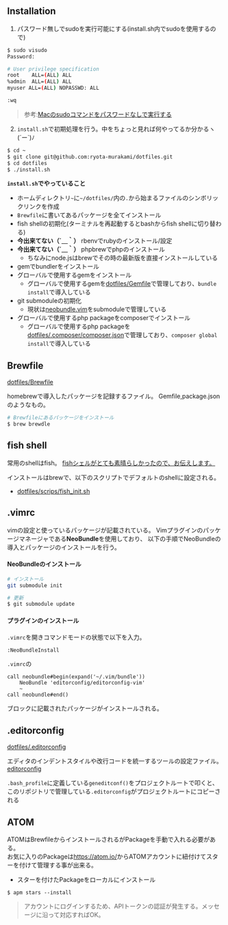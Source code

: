 ## Installation

1. パスワード無しでsudoを実行可能にする(install.sh内でsudoを使用するので)  

```sh
$ sudo visudo
Password:

# User privilege specification
root    ALL=(ALL) ALL
%admin  ALL=(ALL) ALL
myuser ALL=(ALL) NOPASSWD: ALL

:wq
```

> 参考:<a href="http://blog.bungu-do.jp/archives/2417" target="_blank">Macのsudoコマンドをパスワードなしで実行する</a>

2. `install.sh`で初期処理を行う。中をちょっと見れば何やってるか分かるヽ(´ー`)ﾉ

```sh
$ cd ~
$ git clone git@github.com:ryota-murakami/dotfiles.git
$ cd dotfiles
$ ./install.sh
```

**`install.sh`でやっていること**

- ホームディレクトリ`~`に`~/dotfiles/`内の`.`から始まるファイルのシンボリックリンクを作成
- `Brewfile`に書いてあるパッケージを全てインストール
- fish shellの初期化(ターミナルを再起動するとbashからfish shellに切り替わる)
- **今出来てない（´＿｀）** rbenvでrubyのインストール/設定
- **今出来てない（´＿｀）** phpbrewでphpのインストール
  - ちなみにnode.jsはbrewでその時の最新版を直接インストールしている
- gemでbundlerをインストール
- グローバルで使用するgemをインストール
  - グローバルで使用するgemを<a href="https://github.com/ryota-murakami/dotfiles/blob/master/Gemfile" target="_blank">dotfiles/Gemfile</a>で管理しており、`bundle install`で導入している
- git submoduleの初期化
  - 現状は<a href="https://github.com/ryota-murakami/dotfiles/tree/master/.vim/bundle" target="_blank">neobundle.vim</a>をsubmoduleで管理している
- グローバルで使用するphp packageをcomposerでインストール
  - グローバルで使用するphp packageを<a href="https://github.com/ryota-murakami/dotfiles/blob/master/.composer/composer.json" target="_blank">dotfiles/.composer/composer.json</a>で管理しており、`composer global install`で導入している

## Brewfile

<a href="https://github.com/ryota-murakami/dotfiles/blob/master/Brewfile" target="_new">dotfiles/Brewfile</a>

homebrewで導入したパッケージを記録するファイル。
Gemfile,package.jsonのようなもの。

```sh
# Brewfileにあるパッケージをインストール
$ brew brewdle
```

## fish shell

常用のshellはfish。
<a href="http://megane-blog.com/2014/12/15/1461" target="_blank">fishシェルがとても素晴らしかったので、お伝えします。</a>

インストールはbrewで、以下のスクリプトでデフォルトのshellに設定される。

- <a href="https://github.com/ryota-murakami/dotfiles/blob/master/scripts/fish_init.sh" target="_blank">dotfiles/scrips/fish_init.sh</a>

## .vimrc
vimの設定と使っているパッケージが記載されている。
Vimプラグインのパッケージマネージャである**NeoBundle**を使用しており、
以下の手順でNeoBundleの導入とパッケージのインストールを行う。

#### NeoBundleのインストール

```sh
# インストール
git submodule init

# 更新
$ git submodule update
```

#### プラグインのインストール

`.vimrc`を開きコマンドモードの状態で以下を入力。

```sh
:NeoBundleInstall
```

`.vimrc`の

```vim
call neobundle#begin(expand('~/.vim/bundle'))
    NeoBundle 'editorconfig/editorconfig-vim'
    ~
call neobundle#end()
```

ブロックに記載されたパッケージがインストールされる。

## .editorconfig

<a href="https://github.com/ryota-murakami/dotfiles/blob/master/.editorconfig" target="_new">dotfiles/.editorconfig</a>

エディタのインデントスタイルや改行コードを統一するツールの設定ファイル。
<a href="http://editorconfig.org/" target="_new">editorconfig</a>

`.bash_profile`に定義している`geneditconf()`をプロジェクトルートで叩くと、
このリポジトリで管理している`.editorconfig`がプロジェクトルートにコピーされる

## ATOM

ATOMはBrewfileからインストールされるがPackageを手動で入れる必要がある。  
お気に入りのPackageは<a href="https://atom.io/" target="_blank">https://atom.io/</a>からATOMアカウントに紐付けてスターを付けて管理する事が出来る。  

- スターを付けたPackageをローカルにインストール

```
$ apm stars --install
```
> アカウントにログインするため、APIトークンの認証が発生する。メッセージに沿って対応すればOK。
